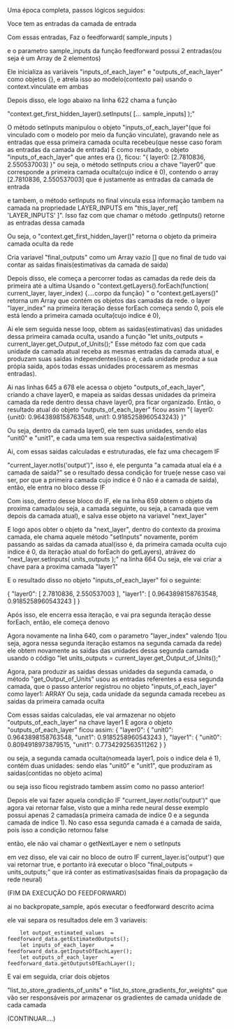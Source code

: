 Uma época completa, passos lógicos seguidos:

Voce tem as entradas da camada de entrada

Com essas entradas, Faz o feedforward( sample_inputs )

e o parametro sample_inputs da função feedforward possui 2 entradas(ou seja é um Array de 2 elementos)

Ele inicializa as variáveis "inputs_of_each_layer" e "outputs_of_each_layer" como objetos {}, e atrela isso ao modelo(contexto pai) usando o context.vinculate em ambas

Depois disso, ele logo abaixo na linha 622 chama a função 

"context.get_first_hidden_layer().setInputs( [... sample_inputs] );"

O método setInputs manipulou o objeto "inputs_of_each_layer"(que foi vinculado com o modelo por meio da função vinculate), gravando nele as entradas que essa primeira camada oculta recebeu(que nesse caso foram as entradas da camada de entrada)
E como resultado, o objeto "inputs_of_each_layer" que antes era {}, ficou: "{ layer0: [2.7810836, 2.550537003] }" 
ou seja, o método setInputs criou a chave "layer0" que corresponde a primeira camada oculta(cujo indice é 0), contendo o array [2.7810836, 2.550537003] que é justamente as entradas da camada de entrada

e tambem, o método setInputs no final vincula essa informação tambem na camada na propriedade LAYER_INPUTS em "this_layer_ref[ 'LAYER_INPUTS' ]". Isso faz com que chamar o método <camada>.getInputs() retorne as entradas dessa camada

Ou seja, o "context.get_first_hidden_layer()" retorna o objeto da primeira camada oculta da rede

Cria variavel "final_outputs" como um Array vazio [] que no final de tudo vai contar as saidas finais(estimativas da camada de saida)

Depois disso, ele começa a percorrer todas as camadas da rede deis da primeira até a ultima
Usando o "context.getLayers().forEach(function( current_layer, layer_index) {....corpo da função} "
o "context.getLayers()" retorna um Array que contém os objetos das camadas da rede.
o layer "layer_index" na primeira iteração desse forEach começa sendo 0, pois ele está lendo a primeira camada oculta(cujo indice é 0), 

Ai ele sem seguida nesse loop, obtem as saidas(estimativas) das unidades dessa primeira camada oculta, usando a função "let units_outputs = current_layer.get_Output_of_Units();" 
Esse método faz com que cada unidade da camada atual receba as mesmas entradas da camada atual, e produzam suas saidas independentes(isso é, cada unidade produz a sua própia saida, após todas essas unidades processarem as mesmas entradas). 

Ai nas linhas 645 a 678 ele acessa o objeto "outputs_of_each_layer", criando a chave layer0, e mapeia as saidas dessas unidades da primeira camada da rede dentro dessa chave layer0, pra ficar organizado.
Então, o resultado atual do objeto "outputs_of_each_layer" ficou assim "{ layer0: {unit0: 0.9643898158763548, unit1: 0.9185258960543243} }"

Ou seja, dentro da camada layer0, ele tem suas unidades, sendo elas "unit0" e "unit1", e cada uma tem sua respectiva saida(estimativa)

Ai, com essas saidas calculadas e estruturadas,
ele faz uma checagem IF

 "current_layer.notIs('output')", isso é, ele pergunta "a camada atual ela é a camada de saida?"
se o resultado dessa condição for true(e nesse caso vai ser, por que a primeira camada cujo indice é 0 não é a camada de saida), então, ele entra no bloco desse IF

Com isso, dentro desse bloco do IF, ele na linha 659 obtem o objeto da proxima camada(ou seja, a camada seguinte, ou seja, a camada que vem depois da camada atual), e salva esse objeto na variavel "next_layer"

E logo apos obter o objeto da "next_layer", dentro do contexto da proxima camada, ele chama aquele método "setInputs" novamente, porém passando as saidas da camada atual(isso é, da primeira camada oculta cujo indice é 0, da iteração atual do forEach do getLayers), 
atrávez do "next_layer.setInputs( units_outputs );" na linha 664
Ou seja, ele vai criar a chave para a proxima camada "layer1"

E o resultado disso no objeto "inputs_of_each_layer" foi o seguinte:

{
    "layer0": [
        2.7810836,
        2.550537003
    ],
    "layer1": [
        0.9643898158763548,
        0.9185258960543243
    ]
}

Após isso, ele encerra essa iteração, e vai pra segunda iteração desse forEach,
então, ele começa denovo

Agora novamente na linha 640, com o parametro "layer_index" valendo 1(ou seja, agora nessa segunda iteração estamos na segunda camada da rede)
ele obtem novamente as saidas das unidades dessa segunda camada usando o código "let units_outputs = current_layer.get_Output_of_Units();"

Agora, para produzir as saidas dessas unidades da segunda camada, o método "get_Output_of_Units" usou as entradas referentes a essa segunda camada,
que o passo anterior registrou no objeto "inputs_of_each_layer" como layer1: ARRAY
Ou seja, cada unidade da segunda camada recebeu as saidas da primeira camada oculta

Com essas saidas calculadas, ele vai armazenar no objeto "outputs_of_each_layer"
na chave layer1
E agora o objeto "outputs_of_each_layer" ficou assim:
{
    "layer0": {
        "unit0": 0.9643898158763548,
        "unit1": 0.9185258960543243
    },
    "layer1": {
        "unit0": 0.8094918973879515,
        "unit1": 0.7734292563511262
    }
}

ou seja, a segunda camada oculta(nomeada layer1, pois o indice dela é 1), contém duas unidades: sendo elas "unit0" e "unit1", que produziram as saidas(contidas no objeto acima)

ou seja isso ficou registrado tambem assim como no passo anterior!

Depois ele vai fazer aquela condição IF
"current_layer.notIs('output')"
que agora vai retornar false, visto que a minha rede neural desse exemplo possui apenas 2 camadas(a primeira camada de indice 0 e a segunda camada de indice 1). No caso essa segunda camada é a camada de saida, pois isso a condição retornou false

então, ele não vai chamar o getNextLayer e nem o setInputs

em vez disso, ele vai cair no bloco de outro IF
 current_layer.is('output')
que vai retornar true, e portanto irá executar o bloco "final_outputs = units_outputs;" que irá conter as estimativas(saidas finais da propagação da rede neural)

(FIM DA EXECUÇÂO DO FEEDFORWARD)

ai no backpropate_sample,
após executar o feedforward descrito acima

ele vai separa os resultados dele em 3 variaveis:

        let output_estimated_values  = feedforward_data.getEstimatedOutputs();
        let inputs_of_each_layer     = feedforward_data.getInputsOfEachLayer();
        let outputs_of_each_layer    = feedforward_data.getOutputsOfEachLayer();

E vai em seguida, criar dois objetos

"list_to_store_gradients_of_units" e "list_to_store_gradients_for_weights"
que vão ser responsáveis por armazenar os gradientes de camada unidade de cada camada

(CONTINUAR....)















